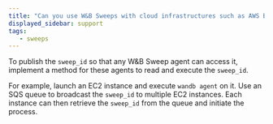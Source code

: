```yaml
---
title: "Can you use W&B Sweeps with cloud infrastructures such as AWS Batch, ECS, etc.?"
displayed_sidebar: support
tags:
   - sweeps
---
```

To publish the `sweep_id` so that any W&B Sweep agent can access it, implement a method for these agents to read and execute the `sweep_id`.

For example, launch an EC2 instance and execute `wandb agent` on it. Use an SQS queue to broadcast the `sweep_id` to multiple EC2 instances. Each instance can then retrieve the `sweep_id` from the queue and initiate the process.